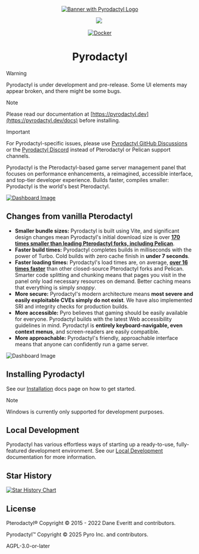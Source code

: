 <p align="center">
  <a href="https://pyro.host">
    <img src="https://i.imgur.com/R10ivg9.png" alt="Banner with Pyrodactyl Logo">
  </a>

</p>

<p align="center">
 <a aria-label="Made by Pyro" href="https://pyro.host"><img src="https://i.imgur.com/uvIy6cI.png"></a>
 <a aria-label="Join the Pyrodactyl community on Discord" href="https://discord.gg/UhuYKKK2uM?utm_source=githubreadme&utm_medium=readme&utm_campaign=OSSLAUNCH&utm_id=OSSLAUNCH"><img alt="" src="https://i.imgur.com/qSfKisV.png"></a>
</p>

<p align="center">
  <a href="https://github.com/pyrohost/pyrodactyl/actions/workflows/docker.yaml">
    <img src="https://github.com/pyrohost/pyrodactyl/actions/workflows/build-and-release.yaml/badge.svg" alt="Docker">
  </a>
</p>

<h1 align="center">Pyrodactyl</h1>

> [!WARNING]
> Pyrodactyl is under development and pre-release. Some UI elements may appear broken, and there might be some bugs.

> [!NOTE]
> Please read our documentation at [https://pyrodactyl.dev](https://pyrodactyl.dev/docs) before installing.

> [!IMPORTANT]
> For Pyrodactyl-specific issues, please use [Pyrodactyl GitHub Discussions](https://github.com/pyrohost/pyrodactyl/discussions) or the [Pyrodactyl Discord](https://discord.gg/UhuYKKK2uM?utm_source=githubreadme&utm_medium=readme&utm_campaign=OSSLAUNCH&utm_id=OSSLAUNCH) instead of Pterodactyl or Pelican support channels.

Pyrodactyl is the Pterodactyl-based game server management panel that focuses on performance enhancements, a reimagined, accessible interface, and top-tier developer experience. Builds faster, compiles smaller: Pyrodactyl is the world's best Pterodactyl.

[![Dashboard Image](./.github/server-menu.png)](https://panel.pyro.host)

## Changes from vanilla Pterodactyl

- **Smaller bundle sizes:** Pyrodactyl is built using Vite, and significant design changes mean Pyrodactyl's initial download size is over **[170 times smaller than leading Pterodactyl forks, including Pelican](https://i.imgur.com/tKWLHhR.png)**.
- **Faster build times:** Pyrodactyl completes builds in milliseconds with the power of Turbo. Cold builds with zero cache finish in **under 7 seconds**.
- **Faster loading times:** Pyrodactyl's load times are, on average, **[over 16 times faster](https://i.imgur.com/28XxmMi.png)** than other closed-source Pterodactyl forks and Pelican. Smarter code splitting and chunking means that pages you visit in the panel only load necessary resources on demand. Better caching means that everything is simply _snappy_.
- **More secure:** Pyrodactyl's modern architecture means **most severe and easily exploitable CVEs simply do not exist**. We have also implemented SRI and integrity checks for production builds.
- **More accessible:** Pyro believes that gaming should be easily available for everyone. Pyrodactyl builds with the latest Web accessibility guidelines in mind. Pyrodactyl is **entirely keyboard-navigable, even context menus**, and screen-readers are easily compatible.
- **More approachable:** Pyrodactyl's friendly, approachable interface means that anyone can confidently run a game server.

![Dashboard Image](https://i.imgur.com/kHHOW6P.jpeg)

## Installing Pyrodactyl

See our [Installation](https://pyrodactyl.dev/docs/installation) docs page on how to get started.

> [!NOTE]
> Windows is currently only supported for development purposes.

## Local Development

Pyrodactyl has various effortless ways of starting up a ready-to-use, fully-featured development environment. See our [Local Development](https://pyrodactyl.dev/docs/local-development) documentation for more information.

## Star History

<a href="https://star-history.com/#pyrohost/pyrodactyl&Date">
  <picture>
    <source media="(prefers-color-scheme: dark)" srcset="https://api.star-history.com/svg?repos=pyrohost/pyrodactyl&type=Date&theme=dark" />
    <source media="(prefers-color-scheme: light)" srcset="https://api.star-history.com/svg?repos=pyrohost/pyrodactyl&type=Date" />
    <img alt="Star History Chart" src="https://api.star-history.com/svg?repos=pyrohost/pyrodactyl&type=Date" />
  </picture>
</a>

## License

Pterodactyl® Copyright © 2015 - 2022 Dane Everitt and contributors.

Pyrodactyl™ Copyright © 2025 Pyro Inc. and contributors.

AGPL-3.0-or-later
